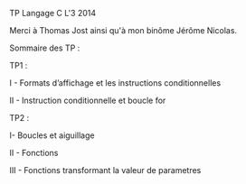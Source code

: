TP Langage C L'3 2014

Merci à Thomas Jost ainsi qu'à mon binôme Jérôme Nicolas.

Sommaire des TP : 

TP1 :

I - Formats d’affichage et les instructions conditionnelles

II - Instruction conditionnelle et boucle for

TP2 :

I- Boucles et aiguillage

II - Fonctions

III - Fonctions transformant la valeur de parametres